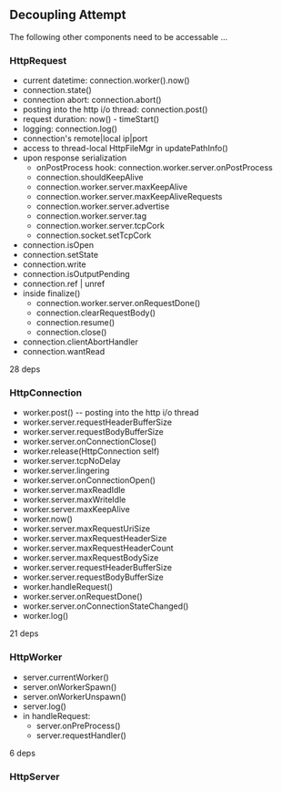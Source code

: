 
## Decoupling Attempt

The following other components need to be accessable ...

### HttpRequest

- current datetime: connection.worker().now()
- connection.state()
- connection abort: connection.abort()
- posting into the http i/o thread: connection.post()
- request duration: now() - timeStart()
- logging: connection.log()
- connection's remote|local ip|port
- access to thread-local HttpFileMgr in updatePathInfo()
- upon response serialization
  - onPostProcess hook: connection.worker.server.onPostProcess
  - connection.shouldKeepAlive
  - connection.worker.server.maxKeepAlive
  - connection.worker.server.maxKeepAliveRequests
  - connection.worker.server.advertise
  - connection.worker.server.tag
  - connection.worker.server.tcpCork
  - connection.socket.setTcpCork
- connection.isOpen
- connection.setState
- connection.write
- connection.isOutputPending
- connection.ref | unref
- inside finalize()
  - connection.worker.server.onRequestDone()
  - connection.clearRequestBody()
  - connection.resume()
  - connection.close()
- connection.clientAbortHandler
- connection.wantRead

28 deps

### HttpConnection

- worker.post() -- posting into the http i/o thread
- worker.server.requestHeaderBufferSize
- worker.server.requestBodyBufferSize
- worker.server.onConnectionClose()
- worker.release(HttpConnection self)
- worker.server.tcpNoDelay
- worker.server.lingering
- worker.server.onConnectionOpen()
- worker.server.maxReadIdle
- worker.server.maxWriteIdle
- worker.server.maxKeepAlive
- worker.now()
- worker.server.maxRequestUriSize
- worker.server.maxRequestHeaderSize
- worker.server.maxRequestHeaderCount
- worker.server.maxRequestBodySize
- worker.server.requestHeaderBufferSize
- worker.server.requestBodyBufferSize
- worker.handleRequest()
- worker.server.onRequestDone()
- worker.server.onConnectionStateChanged()
- worker.log()

21 deps

### HttpWorker

- server.currentWorker()
- server.onWorkerSpawn()
- server.onWorkerUnspawn()
- server.log()
- in handleRequest:
  - server.onPreProcess()
  - server.requestHandler()

6 deps

### HttpServer


